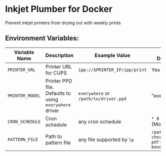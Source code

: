 # Inkjet Plumber for Docker

Prevent inkjet printers from drying out with weekly prints

## Environment Variables:

| Variable Name | Description | Example Value | Required / Default Value |
|---|---|---|---|
| `PRINTER_URL` | Printer URL for CUPS | `ipp://$PRINTER_IP/ipp/print` | Yes |
| `PRINTER_MODEL` | Printer PPD file. Defaults to using `everywhere` driver | `everywhere` or `/path/to/driver.ppd` | "everywhere" |
| `CRON_SCHEDULE` | Cron schedule | any cron schedule | `* 8 * * 1` (Monday at 8am) |
| `PATTERN_FILE` | Path to pattern file | any file supported by `lp` | `/patterns/nozzle-check-pattern-pdf-printer-banding-test.pdf` |
